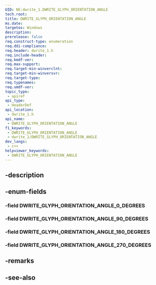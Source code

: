 ```yaml
---
UID: NE:dwrite_1.DWRITE_GLYPH_ORIENTATION_ANGLE
tech.root: 
title: DWRITE_GLYPH_ORIENTATION_ANGLE
ms.date: 
targetos: Windows
description: 
prerelease: false
req.construct-type: enumeration
req.ddi-compliance: 
req.header: dwrite_1.h
req.include-header: 
req.kmdf-ver: 
req.max-support: 
req.target-min-winverclnt: 
req.target-min-winversvr: 
req.target-type: 
req.typenames: 
req.umdf-ver: 
topic_type:
 - apiref
api_type:
 - HeaderDef
api_location:
 - dwrite_1.h
api_name:
 - DWRITE_GLYPH_ORIENTATION_ANGLE
f1_keywords:
 - DWRITE_GLYPH_ORIENTATION_ANGLE
 - dwrite_1/DWRITE_GLYPH_ORIENTATION_ANGLE
dev_langs:
 - c++
helpviewer_keywords:
 - DWRITE_GLYPH_ORIENTATION_ANGLE
---
```


## -description

## -enum-fields

### -field DWRITE_GLYPH_ORIENTATION_ANGLE_0_DEGREES

### -field DWRITE_GLYPH_ORIENTATION_ANGLE_90_DEGREES

### -field DWRITE_GLYPH_ORIENTATION_ANGLE_180_DEGREES

### -field DWRITE_GLYPH_ORIENTATION_ANGLE_270_DEGREES

## -remarks

## -see-also

